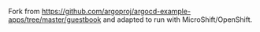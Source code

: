 Fork from https://github.com/argoproj/argocd-example-apps/tree/master/guestbook and adapted to run with MicroShift/OpenShift. 
